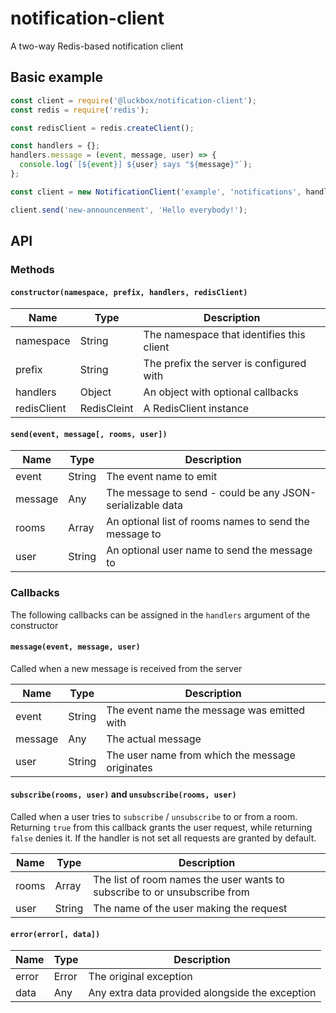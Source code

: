 # notification-client
A two-way Redis-based notification client

## Basic example

```js
const client = require('@luckbox/notification-client');
const redis = require('redis');

const redisClient = redis.createClient();

const handlers = {};
handlers.message = (event, message, user) => {
  console.log(`[${event}] ${user} says "${message}"`);
};

const client = new NotificationClient('example', 'notifications', handlers, redisClient);

client.send('new-announcenment', 'Hello everybody!');
```

## API

### Methods

#### `constructor(namespace, prefix, handlers, redisClient)`

Name         | Type        | Description
-------------|-------------|------------
namespace    | String      | The namespace that identifies this client
prefix       | String      | The prefix the server is configured with
handlers     | Object      | An object with optional callbacks
redisClient  | RedisCleint | A RedisClient instance

#### `send(event, message[, rooms, user])`

Name    | Type   | Description
--------|--------|------------
event   | String | The event name to emit
message | Any    | The message to send - could be any JSON-serializable data
rooms   | Array  | An optional list of rooms names to send the message to
user    | String | An optional user name to send the message to

### Callbacks

The following callbacks can be assigned in the `handlers` argument of the constructor

#### `message(event, message, user)`

Called when a new message is received from the server

Name    | Type   | Description
--------|--------|------------
event   | String | The event name the message was emitted with
message | Any    | The actual message
user    | String | The user name from which the message originates

#### `subscribe(rooms, user)` and `unsubscribe(rooms, user)`

Called when a user tries to `subscribe` / `unsubscribe` to or from a room. Returning `true` from this callback grants
the user request, while returning `false` denies it. If the handler is not set all requests are granted by default.

Name    | Type   | Description
--------|--------|------------
rooms   | Array  | The list of room names the user wants to subscribe to or unsubscribe from
user    | String | The name of the user making the request

#### `error(error[, data])`

Name    | Type   | Description
--------|--------|------------
error   | Error  | The original exception
data    | Any    | Any extra data provided alongside the exception

